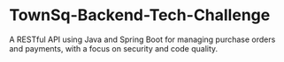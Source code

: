 # TownSq-Backend-Tech-Challenge
A RESTful API using Java and  Spring Boot for managing purchase orders and payments, with a focus on security and code  quality.
